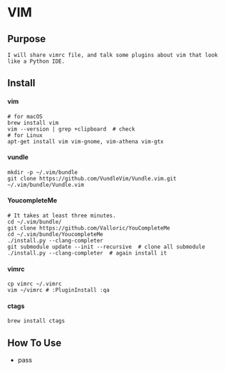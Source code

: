 # VIM

## Purpose
    I will share vimrc file, and talk some plugins about vim that look like a Python IDE.

## Install

#### vim

```
# for macOS
brew install vim
vim --version | grep +clipboard  # check 
# for Linux
apt-get install vim vim-gnome, vim-athena vim-gtx  
```

#### vundle

```
mkdir -p ~/.vim/bundle
git clone https://github.com/VundleVim/Vundle.vim.git ~/.vim/bundle/Vundle.vim
```

#### YoucompleteMe

```
# It takes at least three minutes.
cd ~/.vim/bundle/
git clone https://github.com/Valloric/YouCompleteMe 
cd ~/.vim/bundle/YoucompleteMe
./install.py --clang-completer
git submodule update --init --recursive  # clone all submodule
./install.py --clang-completer  # again install it
```

#### vimrc

```
cp vimrc ~/.vimrc
vim ~/vimrc # :PluginInstall :qa
```

#### ctags

```
brew install ctags
```

## How To Use
- pass
